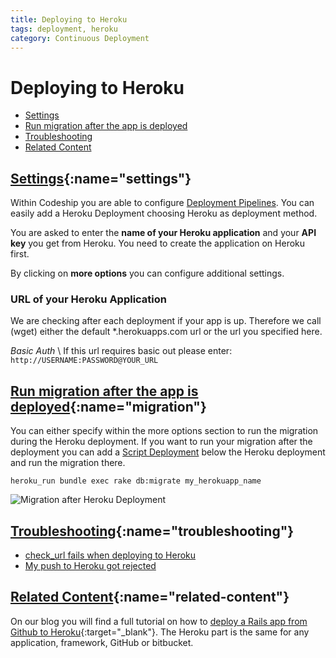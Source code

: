 ```yaml
---
title: Deploying to Heroku
tags: deployment, heroku
category: Continuous Deployment
---
```


# Deploying to Heroku

+ [Settings](#settings)
+ [Run migration after the app is deployed](#migration)
+ [Troubleshooting](#troubleshooting)
+ [Related Content](#related-content)

## [Settings](#settings){:name="settings"}
Within Codeship you are able to configure [Deployment Pipelines](/continuous-deployment/create-deployment-pipelines/). You can easily add a Heroku Deployment choosing Heroku as deployment method.

You are asked to enter the **name of your Heroku application** and your **API key** you get from Heroku. You need to create the application on Heroku first.

By clicking on **more options** you can configure additional settings.

### URL of your Heroku Application
We are checking after each deployment if your app is up. Therefore we call (wget) either the default *.herokuapps.com url or the url you specified here.

*Basic Auth* \\
If this url requires basic out please enter: ```http://USERNAME:PASSWORD@YOUR_URL```

## [Run migration after the app is deployed](#migration){:name="migration"}
You can either specify within the more options section to run the migration during the Heroku deployment. If you want to run your migration after the deployment you can add a [Script Deployment](/deployment/deploying-with-your-own-script/index.html) below the Heroku deployment and run the migration there.

~~~shell
heroku_run bundle exec rake db:migrate my_herokuapp_name
~~~

![Migration after Heroku Deployment](deployment/script_deployment.png)

## [Troubleshooting](#troubleshooting){:name="troubleshooting"}
+ [check_url fails when deploying to Heroku](/troubleshooting/check_url-fails-when-deploying-to-heroku/index.html)
+ [My push to Heroku got rejected](/troubleshooting/my-push-to-heroku-got-rejected/index.html)


## [Related Content](#related-content){:name="related-content"}
On our blog you will find a full tutorial on how to [deploy a Rails app from Github to Heroku](http://blog.codeship.io/2013/09/26/how-to-deploy-a-ruby-on-rails-app-from-github-to-heroku.html){:target="_blank"}.
The Heroku part is the same for any application, framework, GitHub or bitbucket.
